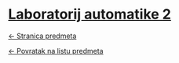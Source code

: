 # [Laboratorij automatike 2](https://www.github.com/studosi-fer/LABAUT2)
[<- Stranica predmeta](https://www.fer.unizg.hr/predmet/labaut2)

[<- Povratak na listu predmeta](https://www.github.com/studosi/FER)
